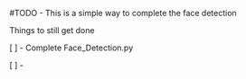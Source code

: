 #TODO  - This is a simple way to complete the face detection

<p> Things to still get done </p>


[ ] - Complete Face_Detection.py 

[ ] - 